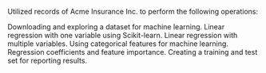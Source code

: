 Utilized records of Acme Insurance Inc. to perform the following operations:

Downloading and exploring a dataset for machine learning. Linear regression with one variable using Scikit-learn. Linear regression with multiple variables. Using categorical features for machine learning. Regression coefficients and feature importance. Creating a training and test set for reporting results.
